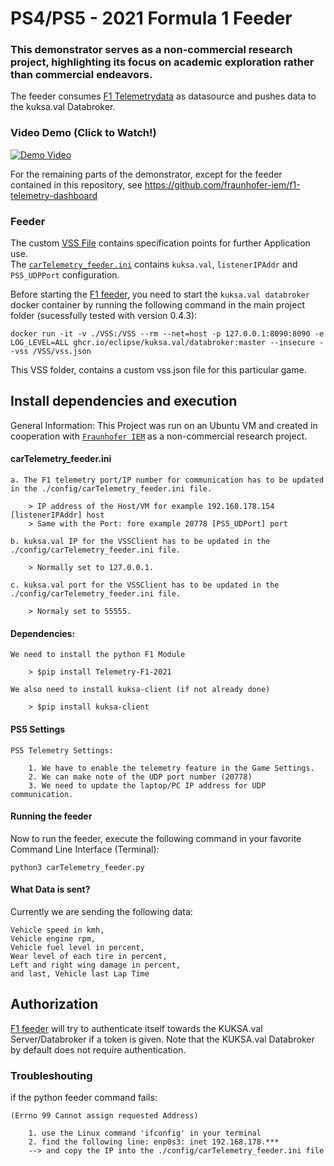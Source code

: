 # PS4/PS5 - 2021 Formula 1  Feeder
### This demonstrator serves as a non-commercial research project, highlighting its focus on academic exploration rather than commercial endeavors.
The feeder consumes [F1 Telemetrydata](https://www.ea.com/able/resources/f1-2021/ps4/telemetry) as datasource and pushes data to the kuksa.val Databroker.
### Video Demo (Click to Watch!)
[![Demo Video](https://img.youtube.com/vi/7C_yHItbJNU/0.jpg)](https://www.youtube.com/watch?v=7C_yHItbJNU "Demo Video - Click to Watch!")

For the remaining parts of the demonstrator, except for the feeder contained in this repository, see
https://github.com/fraunhofer-iem/f1-telemetry-dashboard
### Feeder
The custom [VSS File](./VSS/vss.json) contains specification points for further Application use.\
The [`carTelemetry_feeder.ini`](./config/carTelemetry_feeder.ini)  contains `kuksa.val`, `listenerIPAddr` and `PS5_UDPPort` configuration.

Before starting the [F1 feeder](./carTelemetry_feeder.py), you need to start the `kuksa.val databroker` docker container by running the following command in the main project folder (sucessfully tested with version 0.4.3):
```
docker run -it -v ./VSS:/VSS --rm --net=host -p 127.0.0.1:8090:8090 -e LOG_LEVEL=ALL ghcr.io/eclipse/kuksa.val/databroker:master --insecure --vss /VSS/vss.json
```
This VSS folder, contains a custom vss.json file for this particular game.
## Install dependencies and execution

General Information: This Project was run on an Ubuntu VM and created in cooperation with [`Fraunhofer IEM`](https://www.iem.fraunhofer.de/) as a non-commercial research project.

#### carTelemetry_feeder.ini
```
a. The F1 telemetry port/IP number for communication has to be updated in the ./config/carTelemetry_feeder.ini file.

	> IP address of the Host/VM for example 192.168.178.154 [listenerIPAddr] host
	> Same with the Port: fore example 20778 [PS5_UDPort] port

b. kuksa.val IP for the VSSClient has to be updated in the ./config/carTelemetry_feeder.ini file.

	> Normally set to 127.0.0.1.

c. kuksa.val port for the VSSClient has to be updated in the ./config/carTelemetry_feeder.ini file.

	> Normaly set to 55555.
```

#### Dependencies:
```
We need to install the python F1 Module

	> $pip install Telemetry-F1-2021

We also need to install kuksa-client (if not already done)

	> $pip install kuksa-client
```

#### PS5 Settings
```
PS5 Telemetry Settings:

	1. We have to enable the telemetry feature in the Game Settings.
	2. We can make note of the UDP port number (20778)
	3. We need to update the laptop/PC IP address for UDP communication.
```
#### Running the feeder

Now to run the feeder, execute the following command in your favorite Command Line Interface (Terminal):
```
python3 carTelemetry_feeder.py
```
#### What Data is sent?

Currently we are sending the following data:
```
Vehicle speed in kmh,
Vehicle engine rpm,
Vehicle fuel level in percent,
Wear level of each tire in percent,
Left and right wing damage in percent,
and last, Vehicle last Lap Time
```

## Authorization

[F1 feeder](./carTelemetry_feeder.py) will try to authenticate itself towards the KUKSA.val Server/Databroker if a token is given.
Note that the KUKSA.val Databroker by default does not require authentication.


### Troubleshouting
if the python feeder command fails:
```
(Errno 99 Cannot assign requested Address)

	1. use the Linux command 'ifconfig' in your terminal
	2. find the following line: enp0s3: inet 192.168.178.***
	--> and copy the IP into the ./config/carTelemetry_feeder.ini file
```
